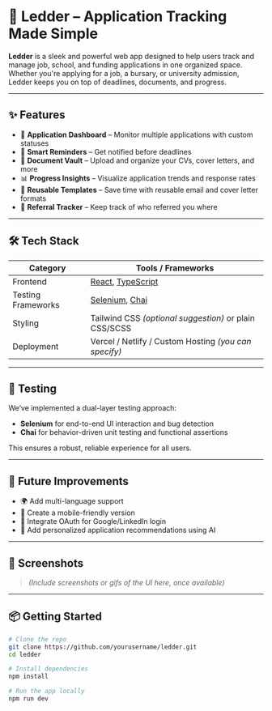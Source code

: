 # 🚀 Ledder – Application Tracking Made Simple

**Ledder** is a sleek and powerful web app designed to help users track and manage job, school, and funding applications in one organized space. Whether you're applying for a job, a bursary, or university admission, Ledder keeps you on top of deadlines, documents, and progress.

---

## ✨ Features

- 📌 **Application Dashboard** – Monitor multiple applications with custom statuses
- 🔔 **Smart Reminders** – Get notified before deadlines
- 📂 **Document Vault** – Upload and organize your CVs, cover letters, and more
- 📊 **Progress Insights** – Visualize application trends and response rates
- 📝 **Reusable Templates** – Save time with reusable email and cover letter formats
- 👥 **Referral Tracker** – Keep track of who referred you where

---

## 🛠 Tech Stack

| Category           | Tools / Frameworks                  |
|--------------------|-------------------------------------|
| Frontend           | [React](https://reactjs.org/), [TypeScript](https://www.typescriptlang.org/) |
| Testing Frameworks | [Selenium](https://www.selenium.dev/), [Chai](https://www.chaijs.com/)       |
| Styling            | Tailwind CSS *(optional suggestion)* or plain CSS/SCSS |
| Deployment         | Vercel / Netlify / Custom Hosting *(you can specify)* |

---

## 🧪 Testing

We’ve implemented a dual-layer testing approach:

- **Selenium** for end-to-end UI interaction and bug detection
- **Chai** for behavior-driven unit testing and functional assertions

This ensures a robust, reliable experience for all users.

---

## 🚧 Future Improvements

- 🌍 Add multi-language support  
- 📱 Create a mobile-friendly version  
- 🔐 Integrate OAuth for Google/LinkedIn login  
- 🎯 Add personalized application recommendations using AI  

---

## 📸 Screenshots

> *(Include screenshots or gifs of the UI here, once available)*

---

## 📦 Getting Started

```bash
# Clone the repo
git clone https://github.com/yourusername/ledder.git
cd ledder

# Install dependencies
npm install

# Run the app locally
npm run dev
